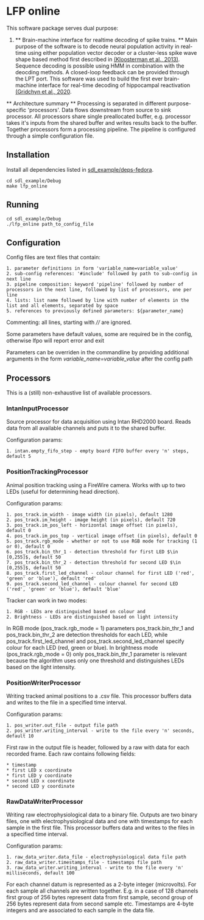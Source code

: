 # LFP online

This software package serves dual purpose:

1. ** Brain-machine interface for realtime decoding of spike trains. **
Main purpose of the software is to decode neural population activity in real-time using either population vector decoder or a cluster-less spike wave shape based method first described in [(Kloosterman et al., 2013)](https://www.ncbi.nlm.nih.gov/pmc/articles/PMC3921373/). Sequence decoding is possible using HMM in combination with the deocding methods. A closed-loop feedback can be provided through the LPT port. This software was used to build the first ever brain-machine interface for real-time decoding of hippocampal reactivation [(Gridchyn et al., 2020](https://www.sciencedirect.com/science/article/pii/S0896627320300477?via%3Dihub).

** Architecture summary **
Processing is separated in different purpose-specific 'processors'.
Data flows downstream from source to sink processor.
All processors share single preallocated buffer, e.g. processor takes it's inputs from the shared buffer and writes results back to the buffer.
Together processors form a processing pipeline.
The pipeline is configured through a simple configuration file.

## Installation

Install all dependencies listed in [sdl_example/deps-fedora](sdl_example/deps-fedora).

```
cd sdl_example/Debug
make lfp_online
```

## Running

```
cd sdl_example/Debug
./lfp_online path_to_config_file
```

## Configuration
Config files are text files that contain:

    1. parameter definitions in form 'variable_name=variable_value'
    2. sub-config references: '#include' followed by path to sub-config in next line
    3. pipeline composition: keyword 'pipeline' followed by number of processors in the next line, followed by list of processors, one per line
    4. lists: list name followed by line with number of elements in the list and all elements, separated by space
    5. references to previously defined parameters: ${parameter_name}
    
Commenting: all lines, starting with *//* are ignored.

Some parameters have default values, some are required be in the config, otherwise lfpo will report error and exit

Parameters can be overriden in the commandline by providing additional arguments in the form *variable_name=variable_value* after the config path

## Processors
This is a (still) non-exhaustive list of available processors.

### IntanInputProcessor
Source processor for data acquisition using Intan RHD2000 board.
Reads data from all available channels and puts it to the shared buffer.

Configuration params:

    1. intan.empty_fifo_step - empty board FIFO buffer every 'n' steps, default 5

### PositionTrackingProcessor
Animal position tracking using a FireWire camera.
Works with up to two LEDs (useful for determining head direction).

Configuration params:

    1. pos_track.im_width - image width (in pixels), default 1280
    2. pos_track.im_height - image height (in pixels), default 720
    3. pos_track.im_pos_left - horizontal image offset (in pixels), default 0
    4. pos_track.im_pos_top - vertical image offset (in pixels), default 0
    5. pos_track.rgb_mode - whether or not to use RGB mode for tracking (1 or 0), default 0
    6. pos_track.bin_thr_1 - detection threshold for first LED $\in [0,255]$, default 50
    7. pos_track.bin_thr_2 - detection threshold for second LED $\in [0,255]$, default 50
    8. pos_track.first_led_channel - colour channel for first LED ('red', 'green' or 'blue'), default 'red'
    9. pos_track.second_led_channel - colour channel for second LED ('red', 'green' or 'blue'), default 'blue'

Tracker can work in two modes:

    1. RGB - LEDs are distinguished based on colour and
    2. Brightness - LEDs are distinguished based on light intensity

In RGB mode (pos_track.rgb_mode = 1) parameters pos_track.bin_thr_1 and pos_track.bin_thr_2 are detection thresholds for each LED, while pos_track.first_led_channel and pos_track.second_led_channel specify colour for each LED (red, green or blue).
In brightness mode (pos_track.rgb_mode = 0) only pos_track.bin_thr_1 parameter is relevant because the algorithm uses only one threshold and distinguishes LEDs based on the light intensity.

### PositionWriterProcessor
Writing tracked animal positions to a .csv file.
This processor buffers data and writes to the file in a specified time interval.

Configuration params:

    1. pos_writer.out_file - output file path
    2. pos_writer.writing_interval - write to the file every 'n' seconds, default 10

First raw in the output file is header, followed by a raw with data for each recorded frame.
Each raw contains following fields: 

    * timestamp
    * first LED x coordinate
    * first LED y coordinate
    * second LED x coordinate
    * second LED y coordinate

### RawDataWriterProcessor
Writing raw electrophysiological data to a binary file.
Outputs are two binary files, one with electrophysiological data and one with timestamps for each sample in the first file.
This processor buffers data and writes to the files in a specified time interval.

Configuration params:

    1. raw_data_writer.data_file - electrophysiological data file path
    2. raw_data_writer.timestamps_file - timestamps file path
    3. raw_data_writer.writing_interval - write to the file every 'n' milliseconds, default 100

For each channel datum is represented as a 2-byte integer (microvolts).
For each sample all channels are written together. 
E.g. in a case of 128 channels first group of 256 bytes represent data from first sample, second group of 256 bytes represent data from second sample etc.
Timestamps are 4-byte integers and are associated to each sample in the data file.

